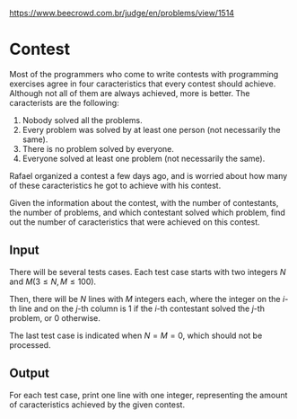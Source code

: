 https://www.beecrowd.com.br/judge/en/problems/view/1514

# Contest

Most of the programmers who come to write contests with programming exercises
agree in four caracteristics that every contest should achieve. Although not
all of them are always achieved, more is better. The caracterists are the
following:

1. Nobody solved all the problems.
2. Every problem was solved by at least one person (not necessarily the same).
3. There is no problem solved by everyone.
4. Everyone solved at least one problem (not necessarily the same).

Rafael organized a contest a few days ago, and is worried about how many of
these caracteristics he got to achieve with his contest.

Given the information about the contest, with the number of contestants, the
number of problems, and which contestant solved which problem, find out the
number of caracteristics that were achieved on this contest.

## Input

There will be several tests cases. Each test case starts with two integers $N$
and $M (3 \leq N, M \leq 100)$.

Then, there will be $N$ lines with $M$ integers each, where the integer on the
$i$-th line and on the $j$-th column is 1 if the $i$-th contestant solved the
$j$-th problem, or 0 otherwise.

The last test case is indicated when $N = M = 0$, which should not be
processed.

## Output

For each test case, print one line with one integer, representing the amount
of caracteristics achieved by the given contest.
